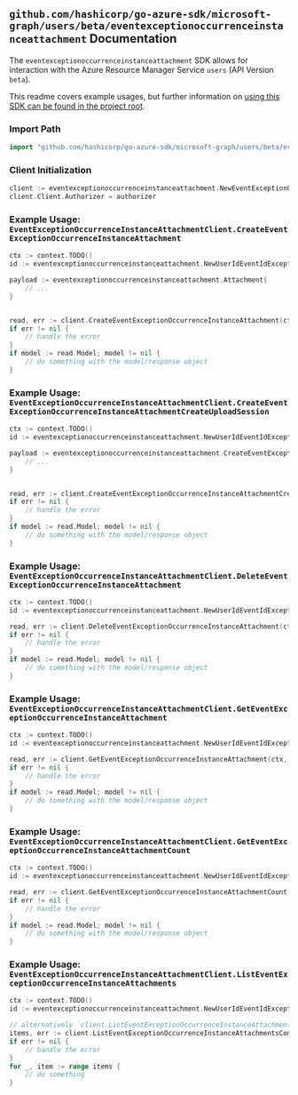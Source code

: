 
## `github.com/hashicorp/go-azure-sdk/microsoft-graph/users/beta/eventexceptionoccurrenceinstanceattachment` Documentation

The `eventexceptionoccurrenceinstanceattachment` SDK allows for interaction with the Azure Resource Manager Service `users` (API Version `beta`).

This readme covers example usages, but further information on [using this SDK can be found in the project root](https://github.com/hashicorp/go-azure-sdk/tree/main/docs).

### Import Path

```go
import "github.com/hashicorp/go-azure-sdk/microsoft-graph/users/beta/eventexceptionoccurrenceinstanceattachment"
```


### Client Initialization

```go
client := eventexceptionoccurrenceinstanceattachment.NewEventExceptionOccurrenceInstanceAttachmentClientWithBaseURI("https://management.azure.com")
client.Client.Authorizer = authorizer
```


### Example Usage: `EventExceptionOccurrenceInstanceAttachmentClient.CreateEventExceptionOccurrenceInstanceAttachment`

```go
ctx := context.TODO()
id := eventexceptionoccurrenceinstanceattachment.NewUserIdEventIdExceptionOccurrenceIdInstanceID("userIdValue", "eventIdValue", "eventId1Value", "eventId2Value")

payload := eventexceptionoccurrenceinstanceattachment.Attachment{
	// ...
}


read, err := client.CreateEventExceptionOccurrenceInstanceAttachment(ctx, id, payload)
if err != nil {
	// handle the error
}
if model := read.Model; model != nil {
	// do something with the model/response object
}
```


### Example Usage: `EventExceptionOccurrenceInstanceAttachmentClient.CreateEventExceptionOccurrenceInstanceAttachmentCreateUploadSession`

```go
ctx := context.TODO()
id := eventexceptionoccurrenceinstanceattachment.NewUserIdEventIdExceptionOccurrenceIdInstanceID("userIdValue", "eventIdValue", "eventId1Value", "eventId2Value")

payload := eventexceptionoccurrenceinstanceattachment.CreateEventExceptionOccurrenceInstanceAttachmentCreateUploadSessionRequest{
	// ...
}


read, err := client.CreateEventExceptionOccurrenceInstanceAttachmentCreateUploadSession(ctx, id, payload)
if err != nil {
	// handle the error
}
if model := read.Model; model != nil {
	// do something with the model/response object
}
```


### Example Usage: `EventExceptionOccurrenceInstanceAttachmentClient.DeleteEventExceptionOccurrenceInstanceAttachment`

```go
ctx := context.TODO()
id := eventexceptionoccurrenceinstanceattachment.NewUserIdEventIdExceptionOccurrenceIdInstanceIdAttachmentID("userIdValue", "eventIdValue", "eventId1Value", "eventId2Value", "attachmentIdValue")

read, err := client.DeleteEventExceptionOccurrenceInstanceAttachment(ctx, id)
if err != nil {
	// handle the error
}
if model := read.Model; model != nil {
	// do something with the model/response object
}
```


### Example Usage: `EventExceptionOccurrenceInstanceAttachmentClient.GetEventExceptionOccurrenceInstanceAttachment`

```go
ctx := context.TODO()
id := eventexceptionoccurrenceinstanceattachment.NewUserIdEventIdExceptionOccurrenceIdInstanceIdAttachmentID("userIdValue", "eventIdValue", "eventId1Value", "eventId2Value", "attachmentIdValue")

read, err := client.GetEventExceptionOccurrenceInstanceAttachment(ctx, id)
if err != nil {
	// handle the error
}
if model := read.Model; model != nil {
	// do something with the model/response object
}
```


### Example Usage: `EventExceptionOccurrenceInstanceAttachmentClient.GetEventExceptionOccurrenceInstanceAttachmentCount`

```go
ctx := context.TODO()
id := eventexceptionoccurrenceinstanceattachment.NewUserIdEventIdExceptionOccurrenceIdInstanceID("userIdValue", "eventIdValue", "eventId1Value", "eventId2Value")

read, err := client.GetEventExceptionOccurrenceInstanceAttachmentCount(ctx, id)
if err != nil {
	// handle the error
}
if model := read.Model; model != nil {
	// do something with the model/response object
}
```


### Example Usage: `EventExceptionOccurrenceInstanceAttachmentClient.ListEventExceptionOccurrenceInstanceAttachments`

```go
ctx := context.TODO()
id := eventexceptionoccurrenceinstanceattachment.NewUserIdEventIdExceptionOccurrenceIdInstanceID("userIdValue", "eventIdValue", "eventId1Value", "eventId2Value")

// alternatively `client.ListEventExceptionOccurrenceInstanceAttachments(ctx, id)` can be used to do batched pagination
items, err := client.ListEventExceptionOccurrenceInstanceAttachmentsComplete(ctx, id)
if err != nil {
	// handle the error
}
for _, item := range items {
	// do something
}
```
